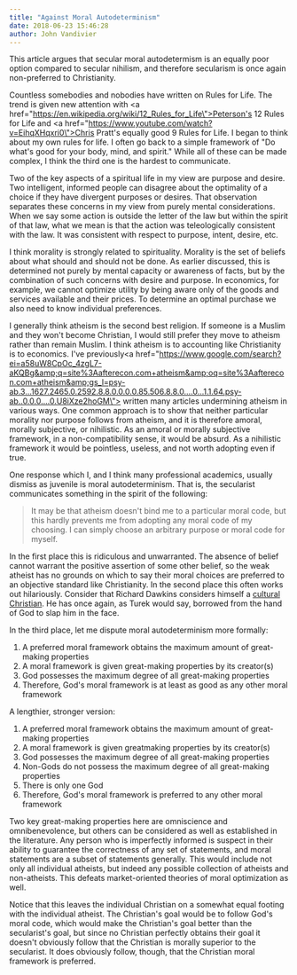 ```yaml
---
title: "Against Moral Autodeterminism"
date: 2018-06-23 15:46:28
author: John Vandivier
---
```




This article argues that secular moral autodetermism is an equally poor option compared to secular nihilism, and therefore secularism is once again non-preferred to Christianity.

Countless somebodies and nobodies have written on Rules for Life. The trend is given new attention with <a href=\"https://en.wikipedia.org/wiki/12_Rules_for_Life\">Peterson's 12 Rules for Life</a> and <a href=\"https://www.youtube.com/watch?v=EihqXHqxri0\">Chris Pratt's equally good 9 Rules for Life</a>. I began to think about my own rules for life. I often go back to a simple framework of \"Do what's good for your body, mind, and spirit.\" While all of these can be made complex, I think the third one is the hardest to communicate.

Two of the key aspects of a spiritual life in my view are purpose and desire. Two intelligent, informed people can disagree about the optimality of a choice if they have divergent purposes or desires. That observation separates these concerns in my view from purely mental considerations. When we say some action is outside the letter of the law but within the spirit of that law, what we mean is that the action was teleologically consistent with the law. It was consistent with respect to purpose, intent, desire, etc.

I think morality is strongly related to spirituality. Morality is the set of beliefs about what should and should not be done. As earlier discussed, this is determined not purely by mental capacity or awareness of facts, but by the combination of such concerns with desire and purpose. In economics, for example, we cannot optimize utility by being aware only of the goods and services available and their prices. To determine an optimal purchase we also need to know individual preferences.

I generally think atheism is the second best religion. If someone is a Muslim and they won't become Christian, I would still prefer they move to atheism rather than remain Muslim. I think atheism is to accounting like Christianity is to economics. I've previously<a href=\"https://www.google.com/search?ei=a58uW8CpOc_4zgL7-aKQBg&amp;q=site%3Aafterecon.com+atheism&amp;oq=site%3Aafterecon.com+atheism&amp;gs_l=psy-ab.3...1627.2465.0.2592.8.8.0.0.0.0.85.506.8.8.0....0...1.1.64.psy-ab..0.0.0....0.U8iXze2hoGM\"> written many articles</a> undermining atheism in various ways. One common approach is to show that neither particular morality nor purpose follows from atheism, and it is therefore amoral, morally subjective, or nihilistic. As an amoral or morally subjective framework, in a non-compatibility sense, it would be absurd. As a nihilistic framework it would be pointless, useless, and not worth adopting even if true.

One response which I, and I think many professional academics, usually dismiss as juvenile is moral autodeterminism. That is, the secularist communicates something in the spirit of the following:
<blockquote>It may be that atheism doesn't bind me to a particular moral code, but this hardly prevents me from adopting any moral code of my choosing. I can simply choose an arbitrary purpose or moral code for myself.</blockquote>
In the first place this is ridiculous and unwarranted. The absence of belief cannot warrant the positive assertion of some other belief, so the weak atheist has no grounds on which to say their moral choices are preferred to an objective standard like Christianity. In the second place this often works out hilariously. Consider that Richard Dawkins considers himself a <a href=\"https://www.telegraph.co.uk/culture/hay-festival/10853648/Richard-Dawkins-I-am-a-secular-Christian.html\">cultural Christian</a>. He has once again, as Turek would say, borrowed from the hand of God to slap him in the face.

In the third place, let me dispute moral autodeterminism more formally:
<ol>
 	<li>A preferred moral framework obtains the maximum amount of great-making properties</li>
 	<li>A moral framework is given great-making properties by its creator(s)</li>
 	<li>God possesses the maximum degree of all great-making properties</li>
 	<li>Therefore, God's moral framework is at least as good as any other moral framework</li>
</ol>
A lengthier, stronger version:
<ol>
 	<li>A preferred moral framework obtains the maximum amount of great-making properties</li>
 	<li>A moral framework is given greatmaking properties by its creator(s)</li>
 	<li>God possesses the maximum degree of all great-making properties</li>
 	<li>Non-Gods do not possess the maximum degree of all great-making properties</li>
 	<li>There is only one God</li>
 	<li>Therefore, God's moral framework is preferred to any other moral framework</li>
</ol>
Two key great-making properties here are omniscience and omnibenevolence, but others can be considered as well as established in the literature. Any person who is imperfectly informed is suspect in their ability to guarantee the correctness of any set of statements, and moral statements are a subset of statements generally. This would include not only all individual atheists, but indeed any possible collection of atheists and non-atheists. This defeats market-oriented theories of moral optimization as well.

Notice that this leaves the individual Christian on a somewhat equal footing with the individual atheist. The Christian's goal would be to follow God's moral code, which would make the Christian's goal better than the secularist's goal, but since no Christian perfectly obtains their goal it doesn't obviously follow that the Christian is morally superior to the secularist. It does obviously follow, though, that the Christian moral framework is preferred.
